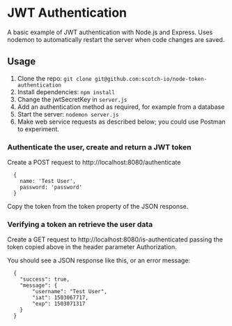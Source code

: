 # JWT Authentication

A basic example of JWT authentication with Node.js and Express. Uses nodemon to automatically restart the server when code changes are saved.

## Usage

1. Clone the repo: `git clone git@github.com:scotch-io/node-token-authentication`
2. Install dependencies: `npm install`
3. Change the jwtSecretKey in `server.js`
4. Add an authentication method as required, for example from a database
5. Start the server: `nodemon server.js`
6. Make web service requests as described below; you could use Postman to experiment.

### Authenticate the user, create and return a JWT token

Create a POST request to http://localhost:8080/authenticate

```
  {
    name: 'Test User',
    password: 'password'
  }
```

Copy the token from the token property of the JSON response.

### Verifying a token an retrieve the user data

Create a GET request to http://localhost:8080/is-authenticated passing the token copied above in the header parameter Authorization.

You should see a JSON response like this, or an error message:

```
  {
    "success": true,
    "message": {
        "username": "Test User",
        "iat": 1503067717,
        "exp": 1503071317
    }
  }
```
